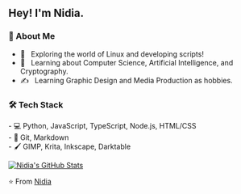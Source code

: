 <h2> Hey! I'm Nidia.</h2>

<h3>👩 About Me </h3>

- 🤔 &nbsp; Exploring the world of Linux and developing scripts!
- 🌱 &nbsp; Learning about Computer Science, Artificial Intelligence, and Cryptography.
- ✍  &nbsp; Learning Graphic Design and Media Production as hobbies.

<h3>🛠 Tech Stack </h3>
- 💻 Python,  JavaScript, TypeScript, Node.js, HTML/CSS
<br />
- 🔧 Git, Markdown
<br />
- 🖌 GIMP, Krita, Inkscape, Darktable
<br />

[![Nidia's GitHub Stats](https://github-readme-stats.vercel.app/api?username=garman1001&show_icons=true)](https://github.com/garman1001)

⭐️ From [Nidia](https://github.com/garman1001)


